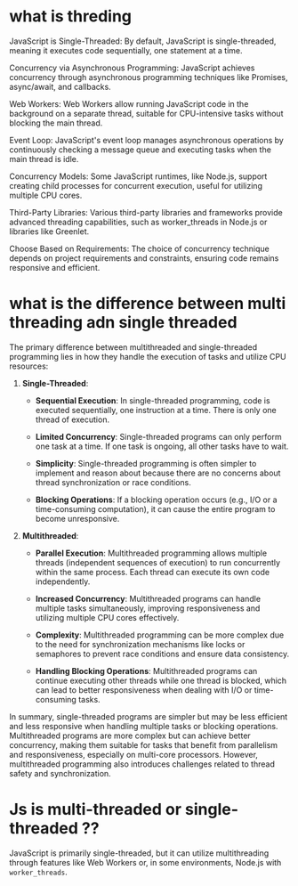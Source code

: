 # what is threding 


JavaScript is Single-Threaded: By default, JavaScript is single-threaded, meaning it executes code sequentially, one statement at a time.

Concurrency via Asynchronous Programming: JavaScript achieves concurrency through asynchronous programming techniques like Promises, async/await, and callbacks.

Web Workers: Web Workers allow running JavaScript code in the background on a separate thread, suitable for CPU-intensive tasks without blocking the main thread.

Event Loop: JavaScript's event loop manages asynchronous operations by continuously checking a message queue and executing tasks when the main thread is idle.

Concurrency Models: Some JavaScript runtimes, like Node.js, support creating child processes for concurrent execution, useful for utilizing multiple CPU cores.

Third-Party Libraries: Various third-party libraries and frameworks provide advanced threading capabilities, such as worker_threads in Node.js or libraries like Greenlet.

Choose Based on Requirements: The choice of concurrency technique depends on project requirements and constraints, ensuring code remains responsive and efficient.


# what is the difference between multi threading adn single threaded


The primary difference between multithreaded and single-threaded programming lies in how they handle the execution of tasks and utilize CPU resources:

1. **Single-Threaded**:

   - **Sequential Execution**: In single-threaded programming, code is executed sequentially, one instruction at a time. There is only one thread of execution.
   
   - **Limited Concurrency**: Single-threaded programs can only perform one task at a time. If one task is ongoing, all other tasks have to wait.
   
   - **Simplicity**: Single-threaded programming is often simpler to implement and reason about because there are no concerns about thread synchronization or race conditions.

   - **Blocking Operations**: If a blocking operation occurs (e.g., I/O or a time-consuming computation), it can cause the entire program to become unresponsive.

2. **Multithreaded**:

   - **Parallel Execution**: Multithreaded programming allows multiple threads (independent sequences of execution) to run concurrently within the same process. Each thread can execute its own code independently.
   
   - **Increased Concurrency**: Multithreaded programs can handle multiple tasks simultaneously, improving responsiveness and utilizing multiple CPU cores effectively.
   
   - **Complexity**: Multithreaded programming can be more complex due to the need for synchronization mechanisms like locks or semaphores to prevent race conditions and ensure data consistency.

   - **Handling Blocking Operations**: Multithreaded programs can continue executing other threads while one thread is blocked, which can lead to better responsiveness when dealing with I/O or time-consuming tasks.

In summary, single-threaded programs are simpler but may be less efficient and less responsive when handling multiple tasks or blocking operations. Multithreaded programs are more complex but can achieve better concurrency, making them suitable for tasks that benefit from parallelism and responsiveness, especially on multi-core processors. However, multithreaded programming also introduces challenges related to thread safety and synchronization.



# Js  is multi-threaded or single-threaded ??

JavaScript is primarily single-threaded, but it can utilize multithreading through features like Web Workers or, in some environments, Node.js with `worker_threads`.

